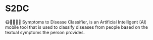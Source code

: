 # S2DC
😷💉💊🤮🤒 Symptoms to Disease Classifier, is an Artificial Intelligent (AI) mobile tool that is used to classify diseases from people based on the textual symptoms the person provides.
